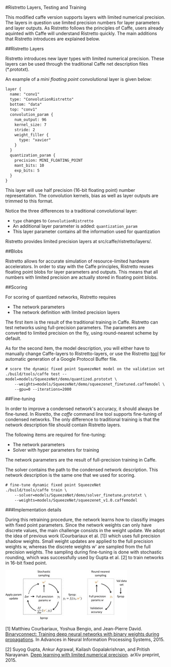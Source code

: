 #Ristretto Layers, Testing and Training

This modified caffe version supports layers with limited numerical precision. The layers in question use limited precision numbers for layer parameters and layer outputs. As Ristretto follows the principles of Caffe, users already aquinted with Caffe will understand Ristretto quickly. The main additions that Ristretto introduces are explained below.

##Ristretto Layers

Ristretto introduces new layer types with limited numerical precision. These layers can be used through the traditional Caffe net description files (*.prototxt).

An example of a *mini floating point* convolutional layer is given below:
```
layer {
  name: "conv1"
  type: "ConvolutionRistretto"
  bottom: "data"
  top: "conv1"
  convolution_param {
    num_output: 96
    kernel_size: 7
    stride: 2
    weight_filler {
      type: "xavier"
    }
  }
  quantization_param {
    precision: MINI_FLOATING_POINT
    mant_bits: 10
    exp_bits: 5
  }
}
```

This layer will use half precision (16-bit floating point) number representation. The convolution kernels, bias as well as layer outputs are trimmed to this format.

Notice the three differences to a traditional convolutional layer:
* `type` changes to `ConvolutionRistretto`
* An additional layer parameter is added: `quantization_param`
* This layer parameter contains all the information used for quantization

Ristretto provides limited precision layers at src/caffe/ristretto/layers/.

##Blobs

Ristretto allows for accurate simulation of resource-limited hardware accelerators. In order to stay with the Caffe principles, Ristretto reuses floating point blobs for layer parameters and outputs. This means that all numbers with limited precision are actually stored in floating point blobs.

##Scoring

For scoring of quantized networks, Ristretto requires

* The network parameters
* The network definition with limited precision layers

The first item is the result of the traditional training in Caffe. Ristretto can test networks using full-precision parameters. The parameters are converted to limited precision on the fly, using round-nearest scheme by default.

As for the second item, the model description, you will either have to manually change Caffe-layers to Ristretto-layers, or use the Ristretto [tool](Ristretto_Tool.md) for automatic generation of a Google Protocol Buffer file.
```
# score the dynamic fixed point SqueezeNet model on the validation set
./build/tools/caffe test --model=models/SqueezeNet/demo/quantized.prototxt \
	--weights=models/SqueezeNet/demo/squeezenet_finetuned.caffemodel \
	--gpu=0 --iterations=2000
```

##Fine-tuning

In order to improve a condensed network's accuracy, it should always be fine-tuned. In Risretto, the *caffe* command line tool supports fine-tuning of condensed networks. The only  difference to traditional training is that the network description file should contain Ristretto layers.

The following items are required for fine-tuning:

* The network parameters
* Solver with hyper parameters for training

The network parameters are the result of full-precision training in Caffe.

The solver contains the path to the condensed network description. This network description is the same one that we used for scoring.
```
# fine-tune dynamic fixed point SqueezeNet
./build/tools/caffe train \
	--solver=models/SqueezeNet/demo/solver_finetune.prototxt \
	--weights=models/SqueezeNet/squeezenet_v1.0.caffemodel
```

###Implementation details

During this retraining procedure, the network learns how to classifiy images with fixed point parameters. Since the network weights can only have discrete values, the main challenge consists in the weight update. We adopt the idea of previous work (Courbariaux et al. [1]) which uses full precision shadow weights. Small weight updates are applied to the full precision weights w, whereas the discrete weights w' are sampled from the full precision weights. The sampling during fine-tuning is done with stochastic rounding, which was successfully used by Gupta et al. [2] to train networks in 16-bit fixed point.

![Alt text](shadow_weights.png "Fine-tuning with Ristretto")

[1] Matthieu Courbariaux, Yoshua Bengio, and Jean-Pierre David. [Binaryconnect: Training deep neural networks with binary weights during propagations](http://papers.nips.cc/paper/5647-shape-and-illumination-from-shading-using-the-generic-viewpoint-assumption). In Advances in Neural Information Processing Systems, 2015.

[2] Suyog Gupta, Ankur Agrawal, Kailash Gopalakrishnan, and Pritish Narayanan. [Deep learning with limited numerical precision](http://arxiv.org/abs/1502.02551). arXiv preprint, 2015.

